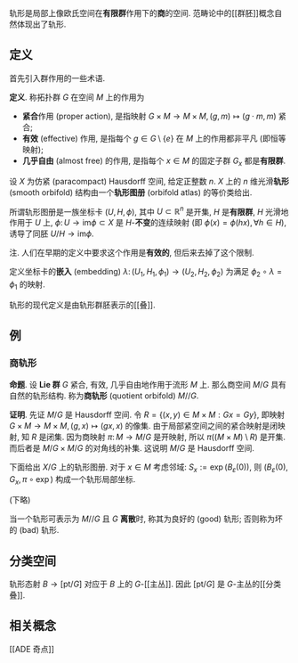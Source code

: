 
轨形是局部上像欧氏空间在**有限群**作用下的**商**的空间. 范畴论中的[[群胚]]概念自然体现出了轨形.

## 定义

首先引入群作用的一些术语.

**定义**. 称拓扑群 $G$ 在空间 $M$ 上的作用为
- **紧合**作用 (proper action), 是指映射 $G\times M\to M\times M, (g,m)\mapsto (g\cdot m,m)$ 紧合;
- **有效** (effective) 作用, 是指每个 $g\in G\setminus\{e\}$ 在 $M$ 上的作用都非平凡 (即恒等映射);
- **几乎自由** (almost free) 的作用, 是指每个 $x\in M$ 的固定子群 $G_x$ 都是**有限群**.

设 $X$ 为仿紧 (paracompact) Hausdorff 空间, 给定正整数 $n$. $X$ 上的 $n$ 维光滑**轨形** (smooth orbifold) 结构由一个**轨形图册** (orbifold atlas) 的等价类给出.

所谓轨形图册是一族坐标卡 $(U,H,\phi)$, 其中 $U\subset \mathbb{R}^n$ 是开集, $H$ 是**有限群**, $H$ 光滑地作用于 $U$ 上, $\phi\colon U\to \text{im}\phi\subset X$ 是 $H$-**不变**的连续映射 (即 $\phi(x)=\phi(hx),\forall h\in H$), 诱导了同胚 $U/H \to \text{im}\phi$.

注. 人们在早期的定义中要求这个作用是**有效的**, 但后来去掉了这个限制.

定义坐标卡的**嵌入** (embedding) $\lambda  \colon (U_1,H_1,\phi_1)\to (U_2,H_2,\phi_2)$ 为满足 $\phi_2\circ\lambda  =\phi_1$ 的映射.

轨形的现代定义是由轨形群胚表示的[[叠]].

## 例

### 商轨形

**命题**. 设 **Lie 群** $G$ 紧合, 有效, 几乎自由地作用于流形 $M$ 上. 那么商空间 $M/G$ 具有自然的轨形结构. 称为**商轨形** (quotient orbifold) $M//G$.

**证明**. 先证 $M/G$ 是 Hausdorff 空间. 令 $R=\{(x,y)\in M\times M: Gx=Gy\}$, 即映射 $G\times M\to M\times M,(g,x)\mapsto (gx,x)$ 的像集. 由于局部紧空间之间的紧合映射是闭映射, 知 $R$ 是闭集. 因为商映射 $\pi\colon M\to M/G$ 是开映射, 所以 $\pi((M\times M) \setminus R)$ 是开集. 而后者是 $M/G \times M/G$ 的对角线的补集. 这说明 $M/G$ 是 Hausdorff 空间.

下面给出 $X/G$ 上的轨形图册. 对于 $x\in M$ 考虑邻域: $S_x := \exp(B_\varepsilon  (0))$, 则 $(B_\varepsilon  (0),G_x,\pi\circ \exp)$ 构成一个轨形局部坐标.

(下略)

当一个轨形可表示为 $M//G$ 且 $G$ **离散**时, 称其为良好的 (good) 轨形; 否则称为坏的 (bad) 轨形.

## 分类空间

轨形态射 $B\to [\text{pt}/G]$ 对应于 $B$ 上的 $G$-[[主丛]]. 因此 $[\text{pt}/G]$ 是 $G$-主丛的[[分类叠]].

## 相关概念

[[ADE 奇点]]